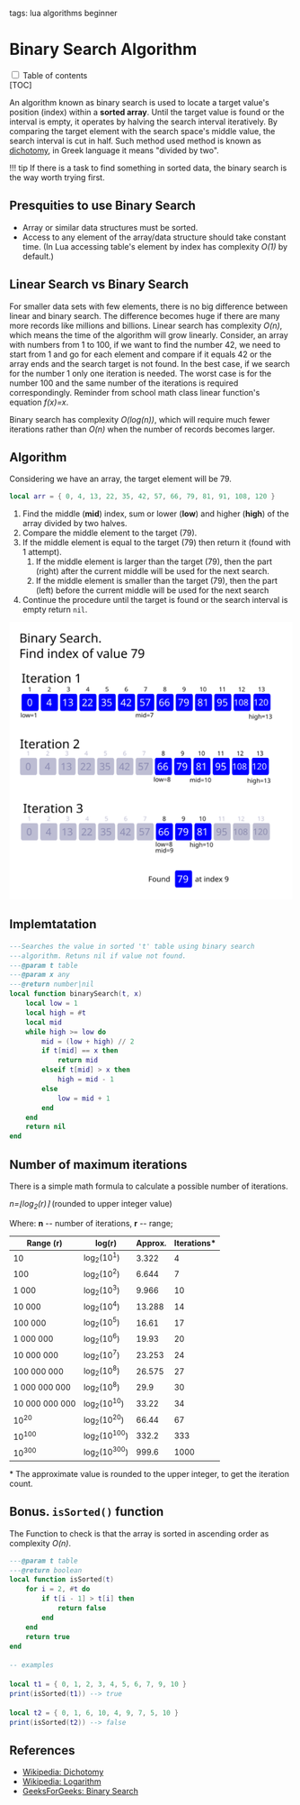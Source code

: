 <!-- Desecription: Explanation and implementation of the Binary Search Algorithm in Lua.-->

tags: lua algorithms beginner

# Binary Search Algorithm

<div>
<input type="checkbox" class="toc-toggle" id="toc-toggle">
<label for="toc-toggle">Table of contents</label>
</div>
[TOC]

An algorithm known as binary search is used to locate a target value's
position (index) within a **sorted array**. Until the target value is found or
the interval is empty, it operates by halving the search interval iteratively.
By comparing the target element with the search space's middle value, the
search interval is cut in half. Such method used method is known as
[dichotomy](https://en.wikipedia.org/wiki/Dichotomy), in Greek language it
means "divided by two".

!!! tip
    If there is a task to find something in sorted data, the binary search is the
    way worth trying first.

## Presquities to use Binary Search

- Array or similar data structures must be sorted.
- Access to any element of the array/data structure should take constant time.
  (In Lua accessing table's element by index has complexity *O(1)* by default.)

## Linear Search vs Binary Search

For smaller data sets with few elements, there is no big difference between
linear and binary search. The difference becomes huge if there are many more
records like millions and billions. Linear search has complexity *O(n)*, which means the time
of the algorithm will grow linearly. Consider, an array with numbers from 1 to 100,
if we want to find the number 42, we need to start from 1 and go for each element
and compare if it equals 42 or the array ends and the search target is not found. In the best case, if we search for the number 1
only one iteration is needed. The worst case is for the number 100 and the same
number of the iterations is required correspondingly. Reminder from school math class linear function's equation
*f(x)=x*.

Binary search has complexity *O(log(n))*, which will require much fewer iterations
rather than *O(n)* when the number of records becomes larger.

## Algorithm

Considering we have an array, the target element will be 79.

```lua
local arr = { 0, 4, 13, 22, 35, 42, 57, 66, 79, 81, 91, 108, 120 }
```

1. Find the middle (**mid**) index, sum or lower (**low**) and higher (**high**)
   of the array divided by two halves.
2. Compare the middle element to the target (79).
3. If the middle element is equal to the target (79) then return it (found with 1 attempt).
    1. If the middle element is larger than the target (79), then the part (right) after the current middle will be used for the next search.
    2. If the middle element is smaller than the target (79), then the part (left) before the current middle will be used for the next search
4. Continue the procedure until the target is found or the search interval is empty
   return `nil`.

![Figure 01. Binary Search](/assets/img/binary-search.svg)

## Implemtatation

```lua
---Searches the value in sorted 't' table using binary search
---algorithm. Retuns nil if value not found.
---@param t table
---@param x any
---@return number|nil
local function binarySearch(t, x)
	local low = 1
	local high = #t
	local mid
	while high >= low do
		mid = (low + high) // 2
		if t[mid] == x then
			return mid
		elseif t[mid] > x then
			high = mid - 1
		else
			low = mid + 1
		end
	end
	return nil
end
```

## Number of maximum iterations

There is a simple math formula to calculate a possible number of iterations.

*n=⌊log<sub>2</sub>(r)⌉* (rounded to upper integer value)

Where: **n** -- number of iterations, **r** -- range;

| Range (r)        | log(r)                               | Approx.  | Iterations* |
-------------------|--------------------------------------|----------|--------------
| 10               |  log<sub>2</sub>(10<sup>1</sup>)     | 3.322    | 4           |
| 100              |  log<sub>2</sub>(10<sup>2</sup>)     | 6.644    | 7           |
| 1 000            |  log<sub>2</sub>(10<sup>3</sup>)     | 9.966    | 10          |
| 10 000           |  log<sub>2</sub>(10<sup>4</sup>)     | 13.288   | 14          |
| 100 000          |  log<sub>2</sub>(10<sup>5</sup>)     | 16.61    | 17          |
| 1 000 000        |  log<sub>2</sub>(10<sup>6</sup>)     | 19.93    | 20          |
| 10 000 000       |  log<sub>2</sub>(10<sup>7</sup>)     | 23.253   | 24          |
| 100 000 000      |  log<sub>2</sub>(10<sup>8</sup>)     | 26.575   | 27          |
| 1 000 000 000    |  log<sub>2</sub>(10<sup>8</sup>)     | 29.9     | 30          |
| 10 000 000 000   |  log<sub>2</sub>(10<sup>10</sup>)    | 33.22    | 34          |
| 10<sup>20</sup>  |  log<sub>2</sub>(10<sup>20</sup>)    | 66.44    | 67          |
| 10<sup>100</sup> |  log<sub>2</sub>(10<sup>100</sup>)   | 332.2    | 333         |
| 10<sup>300</sup> |  log<sub>2</sub>(10<sup>300</sup>)   | 999.6    | 1000        |

\* The approximate value is rounded to the upper integer, to get the iteration count.

## Bonus. `isSorted()` function

The Function to check is that the array is sorted in ascending order as
complexity *O(n)*.

```lua
---@param t table
---@return boolean
local function isSorted(t)
	for i = 2, #t do
		if t[i - 1] > t[i] then
			return false
		end
	end
	return true
end

-- examples

local t1 = { 0, 1, 2, 3, 4, 5, 6, 7, 9, 10 }
print(isSorted(t1)) --> true

local t2 = { 0, 1, 6, 10, 4, 9, 7, 5, 10 }
print(isSorted(t2)) --> false

```
## References

- [Wikipedia: Dichotomy](https://en.wikipedia.org/wiki/Dichotomy)
- [Wikipedia: Logarithm](https://en.wikipedia.org/wiki/Logarithm)
- [GeeksForGeeks: Binary Search](https://www.geeksforgeeks.org/binary-search/)